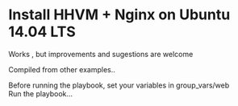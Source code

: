 # Install HHVM + Nginx on Ubuntu 14.04 LTS

 Works , but improvements and sugestions are welcome 
 
 Compiled from other examples..
 
 Before running the playbook, set your variables in group_vars/web  
 Run the playbook...
